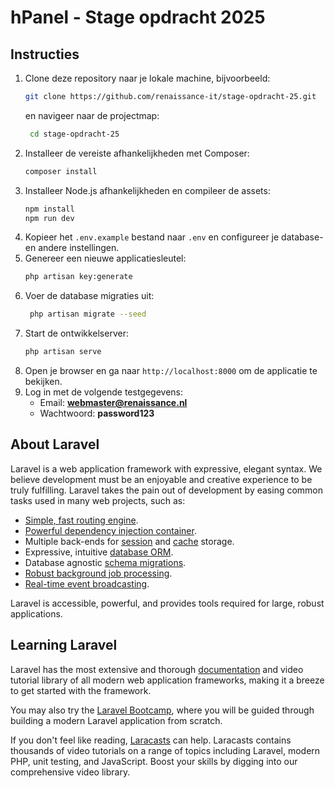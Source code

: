 # hPanel - Stage opdracht 2025

## Instructies
1. Clone deze repository naar je lokale machine, bijvoorbeeld:
   ```bash
   git clone https://github.com/renaissance-it/stage-opdracht-25.git
   ```
   en navigeer naar de projectmap:
   ```bash
    cd stage-opdracht-25
    ```
2. Installeer de vereiste afhankelijkheden met Composer:
   ```bash
   composer install
   ```
3. Installeer Node.js afhankelijkheden en compileer de assets:
   ```bash
   npm install
   npm run dev
   ```
4. Kopieer het `.env.example` bestand naar `.env` en configureer je database- en andere instellingen.
4. Genereer een nieuwe applicatiesleutel:
   ```bash
   php artisan key:generate
   ```
5. Voer de database migraties uit:
   ```bash
    php artisan migrate --seed
    ```
6. Start de ontwikkelserver:
    ```bash
    php artisan serve
    ```
8. Open je browser en ga naar `http://localhost:8000` om de applicatie te bekijken.
9. Log in met de volgende testgegevens:
    - Email: **webmaster@renaissance.nl**
    - Wachtwoord: **password123**

## About Laravel

Laravel is a web application framework with expressive, elegant syntax. We believe development must be an enjoyable and creative experience to be truly fulfilling. Laravel takes the pain out of development by easing common tasks used in many web projects, such as:

- [Simple, fast routing engine](https://laravel.com/docs/routing).
- [Powerful dependency injection container](https://laravel.com/docs/container).
- Multiple back-ends for [session](https://laravel.com/docs/session) and [cache](https://laravel.com/docs/cache) storage.
- Expressive, intuitive [database ORM](https://laravel.com/docs/eloquent).
- Database agnostic [schema migrations](https://laravel.com/docs/migrations).
- [Robust background job processing](https://laravel.com/docs/queues).
- [Real-time event broadcasting](https://laravel.com/docs/broadcasting).

Laravel is accessible, powerful, and provides tools required for large, robust applications.

## Learning Laravel

Laravel has the most extensive and thorough [documentation](https://laravel.com/docs) and video tutorial library of all modern web application frameworks, making it a breeze to get started with the framework.

You may also try the [Laravel Bootcamp](https://bootcamp.laravel.com), where you will be guided through building a modern Laravel application from scratch.

If you don't feel like reading, [Laracasts](https://laracasts.com) can help. Laracasts contains thousands of video tutorials on a range of topics including Laravel, modern PHP, unit testing, and JavaScript. Boost your skills by digging into our comprehensive video library.
